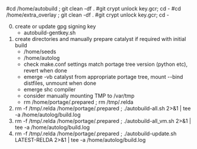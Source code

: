 #cd /home/autobuild ; git clean -df .
#git crypt unlock key.gcr; cd -
#cd /home/extra_overlay ; git clean -df .
#git crypt unlock key.gcr; cd -

0) create or update gpg signing key
	- autobuild-gentkey.sh
1) create directories and manually prepare catalyst if required with initial build
	- /home/seeds
	- /home/autolog
	- check make.conf settings match portage tree version (python etc), revert when done
	- emerge -vb catalyst from appropriate portage tree, mount --bind distfiles, unmount when done
	- emerge shc compiler
	- consider manually mounting TMP to /var/tmp
	- rm /home/portage/.prepared ; rm /tmp/.relda
2) rm -f /tmp/.relda /home/portage/.prepared ; ./autobuild-all.sh 2>&1 | tee -a /home/autolog/build.log
3) rm -f /tmp/.relda /home/portage/.prepared ; ./autobuild-all_vm.sh 2>&1 | tee -a /home/autolog/build.log
4) rm -f /tmp/.relda /home/portage/.prepared ; ./autobuild-update.sh LATEST-RELDA 2>&1 | tee -a /home/autolog/build.log
